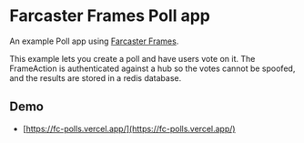 # Farcaster Frames Poll app

An example Poll app using [Farcaster Frames](https://warpcast.notion.site/Farcaster-Frames-4bd47fe97dc74a42a48d3a234636d8c5). 

This example lets you create a poll and have users vote on it. The FrameAction is authenticated against a hub 
so the votes cannot be spoofed, and the results are stored in a redis database. 


## Demo

- [https://fc-polls.vercel.app/](https://fc-polls.vercel.app/)


